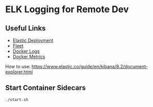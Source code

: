 # ELK Logging for Remote Dev

## Useful Links

* [Elastic Deployment](https://cloud.elastic.co/deployments/814a17235d004d12bb315e8d466e32e3)
* [Fleet](https://audius-1.kb.us-central1.gcp.cloud.es.io:9243/app/fleet/agents)
* [Docker Logs](https://bit.ly/3wqEWYS)
* [Docker Metrics](https://audius-1.kb.us-central1.gcp.cloud.es.io:9243/app/kibana#/dashboard/docker-AV4REOpp5NkDleZmzKkE)

How to use: https://www.elastic.co/guide/en/kibana/8.2/document-explorer.html

## Start Container Sidecars

```bash
./start.sh
```